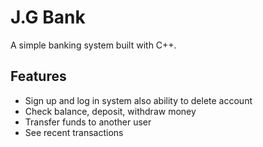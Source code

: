 # J.G Bank

A simple banking system built with C++.

## Features
- Sign up and log in system also ability to delete account
- Check balance, deposit, withdraw money
- Transfer funds to another user
- See recent transactions
